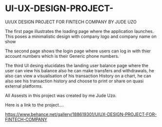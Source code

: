 # UI-UX-DESIGN-PROJECT-
UI/UX DESIGN PROJECT FOR FINTECH COMPANY BY JUDE UZO

The first page illustrates the loading page where the application launches. This poses a minimalistic design with company logo and company name on show

The second page shows the login page where users can log in with thier account numbers which is their Generic phone numbers.

The third UI desing elucidates the landing user balance page where the user can view his balance also he can make transfers and withdrawals, he also can view a visualisation of his transaction History on a chart, he can also see his transaction history and choose to print or share on quasi external platforms.

All Assests in this project was created by me Jude Uzo.

Here is a link to the project....

https://www.behance.net/gallery/188619301/UIUX-DESIGN-PROJECT-FOR-FINTECH-COMPANY
